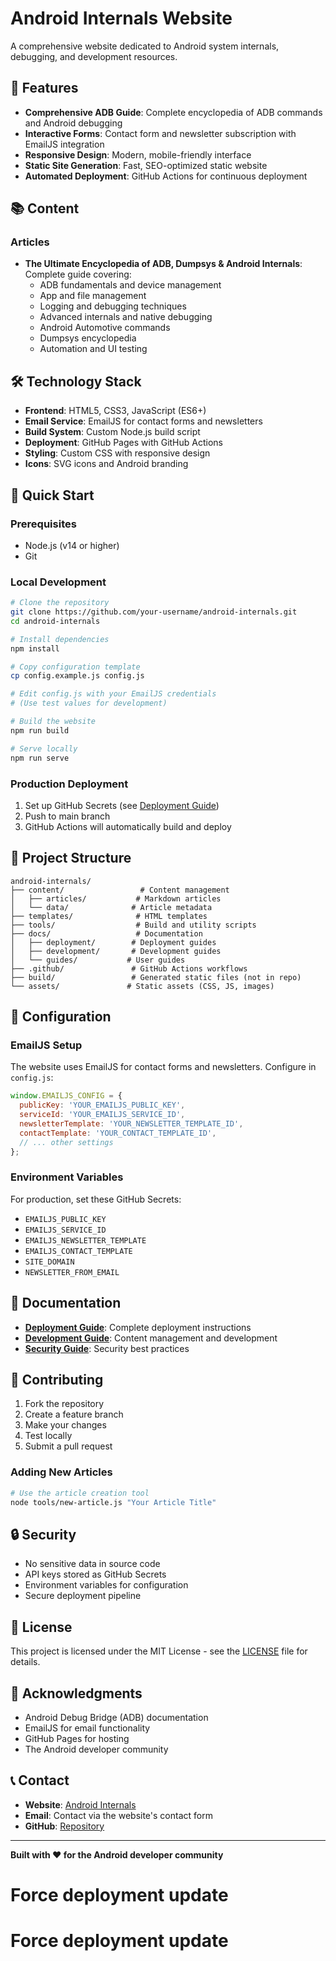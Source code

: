 # Android Internals Website

A comprehensive website dedicated to Android system internals, debugging, and development resources.

## 🚀 Features

- **Comprehensive ADB Guide**: Complete encyclopedia of ADB commands and Android debugging
- **Interactive Forms**: Contact form and newsletter subscription with EmailJS integration
- **Responsive Design**: Modern, mobile-friendly interface
- **Static Site Generation**: Fast, SEO-optimized static website
- **Automated Deployment**: GitHub Actions for continuous deployment

## 📚 Content

### Articles
- **The Ultimate Encyclopedia of ADB, Dumpsys & Android Internals**: Complete guide covering:
  - ADB fundamentals and device management
  - App and file management
  - Logging and debugging techniques
  - Advanced internals and native debugging
  - Android Automotive commands
  - Dumpsys encyclopedia
  - Automation and UI testing

## 🛠️ Technology Stack

- **Frontend**: HTML5, CSS3, JavaScript (ES6+)
- **Email Service**: EmailJS for contact forms and newsletters
- **Build System**: Custom Node.js build script
- **Deployment**: GitHub Pages with GitHub Actions
- **Styling**: Custom CSS with responsive design
- **Icons**: SVG icons and Android branding

## 🚀 Quick Start

### Prerequisites
- Node.js (v14 or higher)
- Git

### Local Development
```bash
# Clone the repository
git clone https://github.com/your-username/android-internals.git
cd android-internals

# Install dependencies
npm install

# Copy configuration template
cp config.example.js config.js

# Edit config.js with your EmailJS credentials
# (Use test values for development)

# Build the website
npm run build

# Serve locally
npm run serve
```

### Production Deployment
1. Set up GitHub Secrets (see [Deployment Guide](docs/deployment/DEPLOYMENT.md))
2. Push to main branch
3. GitHub Actions will automatically build and deploy

## 📁 Project Structure

```
android-internals/
├── content/                 # Content management
│   ├── articles/           # Markdown articles
│   └── data/              # Article metadata
├── templates/              # HTML templates
├── tools/                  # Build and utility scripts
├── docs/                   # Documentation
│   ├── deployment/        # Deployment guides
│   ├── development/       # Development guides
│   └── guides/           # User guides
├── .github/               # GitHub Actions workflows
├── build/                 # Generated static files (not in repo)
└── assets/               # Static assets (CSS, JS, images)
```

## 🔧 Configuration

### EmailJS Setup
The website uses EmailJS for contact forms and newsletters. Configure in `config.js`:

```javascript
window.EMAILJS_CONFIG = {
  publicKey: 'YOUR_EMAILJS_PUBLIC_KEY',
  serviceId: 'YOUR_EMAILJS_SERVICE_ID',
  newsletterTemplate: 'YOUR_NEWSLETTER_TEMPLATE_ID',
  contactTemplate: 'YOUR_CONTACT_TEMPLATE_ID',
  // ... other settings
};
```

### Environment Variables
For production, set these GitHub Secrets:
- `EMAILJS_PUBLIC_KEY`
- `EMAILJS_SERVICE_ID`
- `EMAILJS_NEWSLETTER_TEMPLATE`
- `EMAILJS_CONTACT_TEMPLATE`
- `SITE_DOMAIN`
- `NEWSLETTER_FROM_EMAIL`

## 📖 Documentation

- **[Deployment Guide](docs/deployment/DEPLOYMENT.md)**: Complete deployment instructions
- **[Development Guide](docs/development/content-structure.md)**: Content management and development
- **[Security Guide](docs/deployment/clean-for-github.sh)**: Security best practices

## 🤝 Contributing

1. Fork the repository
2. Create a feature branch
3. Make your changes
4. Test locally
5. Submit a pull request

### Adding New Articles
```bash
# Use the article creation tool
node tools/new-article.js "Your Article Title"
```

## 🔒 Security

- No sensitive data in source code
- API keys stored as GitHub Secrets
- Environment variables for configuration
- Secure deployment pipeline

## 📄 License

This project is licensed under the MIT License - see the [LICENSE](LICENSE) file for details.

## 🙏 Acknowledgments

- Android Debug Bridge (ADB) documentation
- EmailJS for email functionality
- GitHub Pages for hosting
- The Android developer community

## 📞 Contact

- **Website**: [Android Internals](https://www.hemangpandhi.com)
- **Email**: Contact via the website's contact form
- **GitHub**: [Repository](https://github.com/your-username/android-internals)

---

**Built with ❤️ for the Android developer community**
# Force deployment update
# Force deployment update
